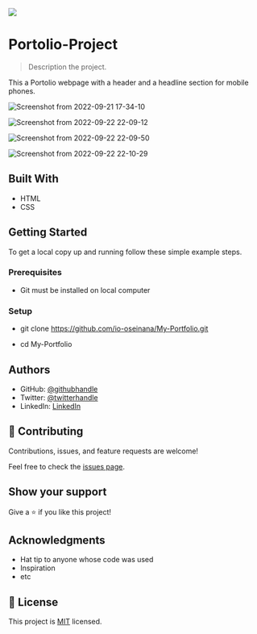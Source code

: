 ![](https://img.shields.io/badge/Microverse-blueviolet)

# Portolio-Project

> Description the project.
  
  This a Portolio webpage with a header and a headline section for mobile phones.
  
  ![Screenshot from 2022-09-21 17-34-10](https://user-images.githubusercontent.com/105572944/191574647-8cc912f0-7cef-4598-94f9-43de79320d0d.png)

  ![Screenshot from 2022-09-22 22-09-12](https://user-images.githubusercontent.com/105572944/191863946-7fac78d6-fe6a-463a-bc2a-cc74336a1b55.png)
  
  ![Screenshot from 2022-09-22 22-09-50](https://user-images.githubusercontent.com/105572944/191863992-e838dace-e42c-4e82-8771-85e663fee87e.png)
  
  ![Screenshot from 2022-09-22 22-10-29](https://user-images.githubusercontent.com/105572944/191864005-3f48aa1c-1e85-42a6-bf1b-bbafdaf7899a.png)

## Built With
- HTML
- CSS


## Getting Started



To get a local copy up and running follow these simple example steps.

### Prerequisites

  - Git must be installed on local computer

### Setup
  - git clone https://github.com/io-oseinana/My-Portfolio.git
  
  - cd My-Portfolio


## Authors

- GitHub: [@githubhandle](https://github.com/io-oseinana)
- Twitter: [@twitterhandle](https://twitter.com/IsaacOs87131165)
- LinkedIn: [LinkedIn](www.linkedin.com/in/oseinana-isaac7)

## 🤝 Contributing

Contributions, issues, and feature requests are welcome!

Feel free to check the [issues page](../../issues/).

## Show your support

Give a ⭐️ if you like this project!

## Acknowledgments

- Hat tip to anyone whose code was used
- Inspiration
- etc

## 📝 License

This project is [MIT](./LICENSE) licensed.

